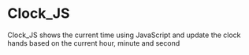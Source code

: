 # Clock_JS

Clock_JS shows the current time using JavaScript and update the clock hands based on the current hour, minute and second